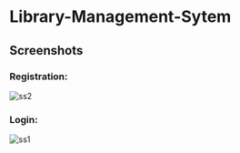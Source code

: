# Library-Management-Sytem


## Screenshots

### Registration:

![ss2](https://user-images.githubusercontent.com/43826578/64635170-aaba0000-d41c-11e9-9ce9-3281b08dbfd6.PNG)

### Login:

![ss1](https://user-images.githubusercontent.com/43826578/64634707-86a9ef00-d41b-11e9-945b-b1ef2f8a23ce.PNG)


